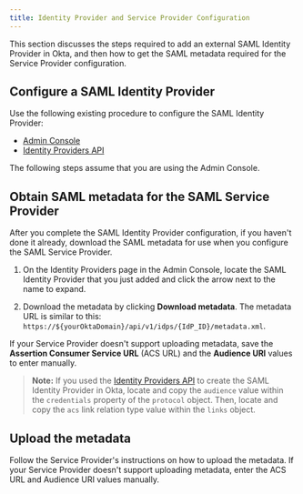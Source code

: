 ```yaml
---
title: Identity Provider and Service Provider Configuration
---
```


This section discusses the steps required to add an external SAML Identity Provider in Okta, and then how to get the SAML metadata required for the Service Provider configuration.

## Configure a SAML Identity Provider

Use the following existing procedure to configure the SAML Identity Provider:

* [Admin Console](/docs/guides/add-an-external-idp/saml2/configure-idp-in-okta/)
* [Identity Providers API](/docs/reference/api/idps/#add-saml-2-0-identity-provider)

The following steps assume that you are using the Admin Console.

## Obtain SAML metadata for the SAML Service Provider

After you complete the SAML Identity Provider configuration, if you haven't done it already, download the SAML metadata for use when you configure the SAML Service Provider.

1. On the Identity Providers page in the Admin Console, locate the SAML Identity Provider that you just added and click the arrow next to the name to expand.

2. Download the metadata by clicking **Download metadata**. The metadata URL is similar to this: `https://${yourOktaDomain}/api/v1/idps/{IdP_ID}/metadata.xml`.

If your Service Provider doesn't support uploading metadata, save the **Assertion Consumer Service URL** (ACS URL) and the **Audience URI** values to enter manually.

> **Note:** If you used the [Identity Providers API](/docs/reference/api/idps/#add-saml-2-0-identity-provider) to create the SAML Identity Provider in Okta, locate and copy the `audience` value within the `credentials` property of the `protocol` object. Then, locate and copy the `acs` link relation type value within the `links` object.

## Upload the metadata

Follow the Service Provider's instructions on how to upload the metadata. If your Service Provider doesn't support uploading metadata, enter the ACS URL and Audience URI values manually.

<NextSectionLink/>
